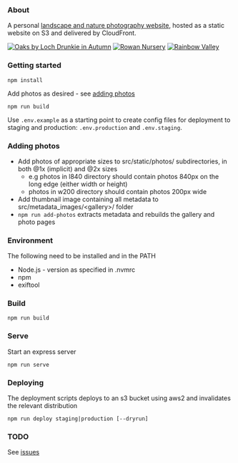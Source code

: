 ### About

A personal [landscape and nature photography website](https://www.markfisher.photo), hosted as a static website on S3 and delivered by CloudFront.

[![Oaks by Loch Drunkie in Autumn](https://production-markfisher-photo.s3.eu-west-2.amazonaws.com/photos/w200/oaks-by-loch-drunkie-in-autumn.jpg)](https://www.markfisher.photo/highlands/oaks-by-loch-drunkie-in-autumn)
[![Rowan Nursery](https://production-markfisher-photo.s3.eu-west-2.amazonaws.com/photos/w200/rowan-nursery.jpg)](https://www.markfisher.photo/plants/rowan-nursery)
[![Rainbow Valley](https://production-markfisher-photo.s3.eu-west-2.amazonaws.com/photos/w200/rainbow-valley.jpg)](https://www.markfisher.photo/highlands/rainbow-valley)


### Getting started

```
npm install
```

Add photos as desired - see [adding photos](#adding-photos)

```
npm run build
```

Use `.env.example` as a starting point to create config files for deployment to staging and production: `.env.production` and `.env.staging`.


### Adding photos

* Add photos of appropriate sizes to src/static/photos/ subdirectories, in both @1x (implicit) and @2x sizes
    * e.g photos in l840 directory should contain photos 840px on the long edge (either width or height)
    * photos in w200 directory should contain photos 200px wide
* Add thumbnail image containing all metadata to src/metadata_images/&lt;gallery&gt;/ folder
* `npm run add-photos` extracts metadata and rebuilds the gallery and photo pages

### Environment

The following need to be installed and in the PATH

  * Node.js - version as specified in .nvmrc
  * npm
  * exiftool

### Build

```
npm run build
```

### Serve

Start an express server

```
npm run serve
```

### Deploying

The deployment scripts deploys to an s3 bucket using aws2 and invalidates the relevant distribution

```
npm run deploy staging|production [--dryrun]
```

### TODO

See [issues](https://github.com/muster-mark/mark-fisher-photography/issues)
